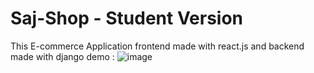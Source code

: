 # Saj-Shop - Student Version
This E-commerce Application frontend made with react.js and backend made with django 
demo :
![image](https://user-images.githubusercontent.com/48027930/122910630-3c87c880-d378-11eb-855d-4d5c5d13b528.png)
